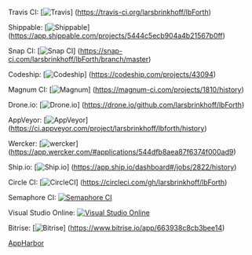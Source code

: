 Travis CI:
[![Travis](https://travis-ci.org/larsbrinkhoff/lbForth.svg?branch=master)]
(https://travis-ci.org/larsbrinkhoff/lbForth)

Shippable:
[![Shippable](https://api.shippable.com/projects/5444c5ecb904a4b21567b0ff/badge?branchName=master)]
(https://app.shippable.com/projects/5444c5ecb904a4b21567b0ff)

Snap CI:
[![Snap CI](https://snap-ci.com/larsbrinkhoff/lbForth/branch/master/build_image)]
(https://snap-ci.com/larsbrinkhoff/lbForth/branch/master)

Codeship:
[![Codeship](https://www.codeship.io/projects/625b1e20-3cdd-0132-2ca6-12c33aebd1cb/status?branch=master)]
(https://codeship.com/projects/43094)

Magnum CI:
[![Magnum](https://magnum-ci.com/status/96ffb83fa700f069024921b0702e76ff.png)]
(https://magnum-ci.com/projects/1810/history)

Drone.io:
[![Drone.io](https://drone.io/github.com/larsbrinkhoff/lbForth/status.png)]
(https://drone.io/github.com/larsbrinkhoff/lbForth)

AppVeyor:
[![AppVeyor](https://ci.appveyor.com/api/projects/status/r8wuvf0n0obp3n14)]
(https://ci.appveyor.com/project/larsbrinkhoff/lbforth/history)

Wercker:
[![wercker](https://app.wercker.com/status/aedf010f682b5b530075e24d9446da26)]
(https://app.wercker.com/#applications/544dfb8aea87f6374f000ad9)

Ship.io:
[![Ship.io](https://app.ship.io/jobs/7oIHDz28rgdvceSO/build_status.png)]
(https://app.ship.io/dashboard#/jobs/2822/history)

Circle CI:
[![CircleCI](https://circleci.com/gh/larsbrinkhoff/lbForth.svg?style=svg)]
(https://circleci.com/gh/larsbrinkhoff/lbForth)

Semaphore CI:
[![Semaphore CI](https://semaphoreci.com/api/v1/projects/726d1f9e-ae3a-4ef6-b109-39b2eeef14b1/531496/badge.svg)](https://semaphoreci.com/larsbrinkhoff/lbforth)

Visual Studio Online:
[![Visual Studio Online](https://larsbrinkhoff.visualstudio.com/DefaultCollection/_apis/public/build/definitions/953a34b9-5966-4923-a48a-c41874cfb5f5/1/badge)](https://larsbrinkhoff.visualstudio.com/DefaultCollection/lbForth/_build)

Bitrise:
[![Bitrise](https://www.bitrise.io/app/663938c8cb3bee14.svg?token=34FFBj3CLaI1yWXqou5JEg&branch=master)]
(https://www.bitrise.io/app/663938c8cb3bee14)

[AppHarbor](https://appharbor.com/applications/lbforth)
